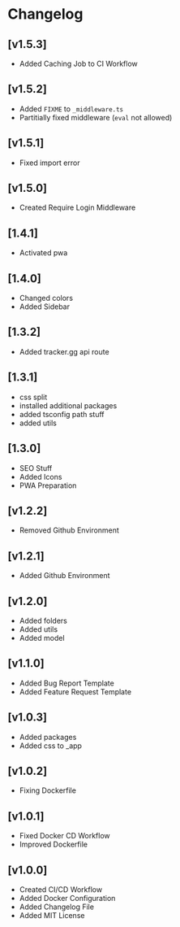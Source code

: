 # Changelog

## **[v1.5.3]**

- Added Caching Job to CI Workflow

## **[v1.5.2]**

- Added `FIXME` to `_middleware.ts`
- Partitially fixed middleware (`eval` not allowed)

## **[v1.5.1]**

- Fixed import error

## **[v1.5.0]**

- Created Require Login Middleware

## **[1.4.1]**

- Activated pwa

## **[1.4.0]**

- Changed colors
- Added Sidebar

## **[1.3.2]**

- Added tracker.gg api route

## **[1.3.1]**

- css split
- installed additional packages
- added tsconfig path stuff
- added utils

## **[1.3.0]**

- SEO Stuff
- Added Icons
- PWA Preparation

## **[v1.2.2]**

- Removed Github Environment

## **[v1.2.1]**

- Added Github Environment

## **[v1.2.0]**

- Added folders
- Added utils
- Added model

## **[v1.1.0]**

- Added Bug Report Template
- Added Feature Request Template

## **[v1.0.3]**

- Added packages
- Added css to \_app

## **[v1.0.2]**

- Fixing Dockerfile

## **[v1.0.1]**

- Fixed Docker CD Workflow
- Improved Dockerfile

## **[v1.0.0]**

- Created CI/CD Workflow
- Added Docker Configuration
- Added Changelog File
- Added MIT License
